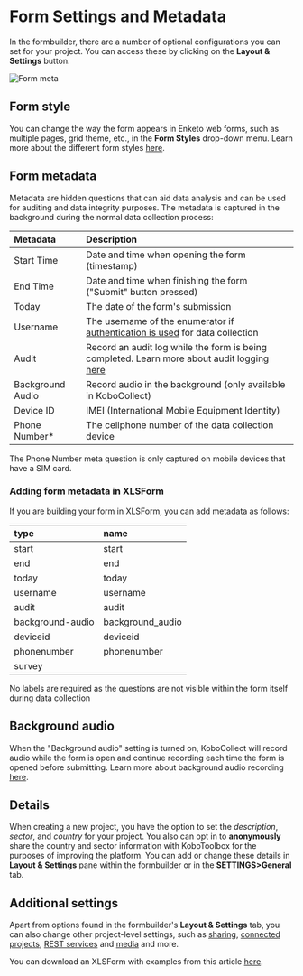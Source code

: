 # Form Settings and Metadata

In the formbuilder, there are a number of optional configurations you can set
for your project. You can access these by clicking on the **Layout & Settings**
button.

![Form meta](/images/form_meta/form_meta.png)

## Form style

You can change the way the form appears in Enketo web forms, such as multiple
pages, grid theme, etc., in the **Form Styles** drop-down menu. Learn more about
the different form styles [here](alternative_enketo.md).

## Form metadata

Metadata are hidden questions that can aid data analysis and can be used for
auditing and data integrity purposes. The metadata is captured in the background
during the normal data collection process:

| Metadata         | Description                                                                                                                                     |
| :--------------- | :---------------------------------------------------------------------------------------------------------------------------------------------- |
| Start Time       | Date and time when opening the form (timestamp)                                                                                                 |
| End Time         | Date and time when finishing the form ("Submit" button pressed)                                                                                 |
| Today            | The date of the form's submission                                                                                                               |
| Username         | The username of the enumerator if [authentication is used](managing_permissions.md#requiring-passwords-for-accessing-forms) for data collection |
| Audit            | Record an audit log while the form is being completed. Learn more about audit logging [here](audit_logging.md)                                  |
| Background Audio | Record audio in the background (only available in KoboCollect)                                                                                  |
| Device ID        | IMEI (International Mobile Equipment Identity)                                                                                                  |
| Phone Number\*   | The cellphone number of the data collection device                                                                                              |

<p class="note">
  The Phone Number meta question is only captured on mobile devices that have a
  SIM card.
</p>

### Adding form metadata in XLSForm

If you are building your form in XLSForm, you can add metadata as follows:

| type             | name             |
| :--------------- | :--------------- |
| start            | start            |
| end              | end              |
| today            | today            |
| username         | username         |
| audit            | audit            |
| background-audio | background_audio |
| deviceid         | deviceid         |
| phonenumber      | phonenumber      |
| survey           |                  |

<p class="note">
  No labels are required as the questions are not visible within the form
  itself during data collection
</p>

## Background audio

When the "Background audio" setting is turned on, KoboCollect will record audio
while the form is open and continue recording each time the form is opened
before submitting. Learn more about background audio recording
[here](recording-interviews.md).

## Details

When creating a new project, you have the option to set the _description_,
_sector_, and _country_ for your project. You also can opt in to **anonymously**
share the country and sector information with KoboToolbox for the purposes of
improving the platform. You can add or change these details in **Layout &
Settings** pane within the formbuilder or in the **SETTINGS>General** tab.

## Additional settings

Apart from options found in the formbuilder's **Layout & Settings** tab, you can
also change other project-level settings, such as
[sharing](managing_permissions.md),
[connected projects](dynamic_data_attachment.md),
[REST services](rest_services.md) and [media](media.md) and more.

<p class="note">
  You can download an XLSForm with examples from this article
  <a
    download
    class="reference"
    href="./_static/files/form_meta/form_meta.xlsx"
    >here</a
  >.
</p>

